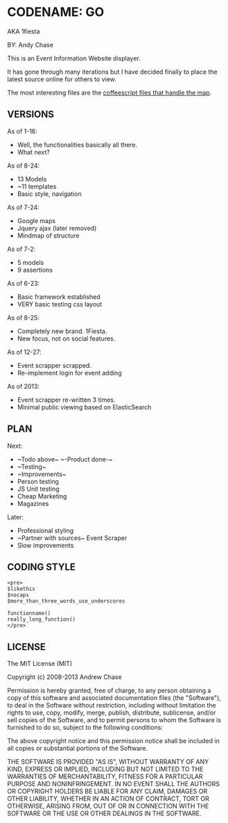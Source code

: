 CODENAME: GO
============

AKA 1fiesta

BY: Andy Chase

This is an Event Information Website displayer.

It has gone through many iterations but I have decided finally
to place the latest source online for others to view.

The most interesting files are the [coffeescript files that handle the map](/static/js/src).

VERSIONS
--------
As of 1-16:

* Well, the functionalities basically all there.
* What next?

As of 8-24:

* 13 Models
* ~11 templates
* Basic style, navigation

As of 7-24:

* Google maps
* Jquery ajax (later removed)
* Mindmap of structure

As of 7-2:

* 5 models
* 9 assertions

As of 6-23:

* Basic framework established
* VERY basic testing css layout

As of 8-25:

* Completely new brand. 1Fiesta.
* New focus, not on social features.

As of 12-27:

* Event scrapper scrapped.
* Re-implement login for event adding

As of 2013:

* Event scrapper re-written 3 times.
* Minimal public viewing based on ElasticSearch

PLAN
----------------------------

Next:

* ~Todo above~
~-Product done-~
* ~Testing~
* ~Improvements~
* Person testing
* JS Unit testing
* Cheap Marketing
* Magazines

Later: 

* Professional styling
* ~Partner with sources~ Event Scraper
* Slow improvements

CODING STYLE
------------
```
<pre>
$likethis
$nocaps
$more_than_three_words_use_underscores

functionname()
really_long_function()
</pre>
```

LICENSE
-------
The MIT License (MIT)

Copyright (c) 2008-2013 Andrew Chase

Permission is hereby granted, free of charge, to any person obtaining a copy
of this software and associated documentation files (the "Software"), to deal
in the Software without restriction, including without limitation the rights
to use, copy, modify, merge, publish, distribute, sublicense, and/or sell
copies of the Software, and to permit persons to whom the Software is
furnished to do so, subject to the following conditions:

The above copyright notice and this permission notice shall be included in
all copies or substantial portions of the Software.

THE SOFTWARE IS PROVIDED "AS IS", WITHOUT WARRANTY OF ANY KIND, EXPRESS OR
IMPLIED, INCLUDING BUT NOT LIMITED TO THE WARRANTIES OF MERCHANTABILITY,
FITNESS FOR A PARTICULAR PURPOSE AND NONINFRINGEMENT. IN NO EVENT SHALL THE
AUTHORS OR COPYRIGHT HOLDERS BE LIABLE FOR ANY CLAIM, DAMAGES OR OTHER
LIABILITY, WHETHER IN AN ACTION OF CONTRACT, TORT OR OTHERWISE, ARISING FROM,
OUT OF OR IN CONNECTION WITH THE SOFTWARE OR THE USE OR OTHER DEALINGS IN
THE SOFTWARE.
